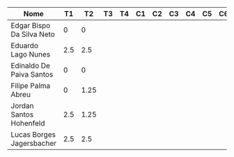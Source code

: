 | Nome                      | T1  | T2   | T3 | T4 | C1 | C2 | C3 | C4 | C5 | C6 | C7 | C8 | Total | Conceito |
|---------------------------|-----|------|----|----|----|----|----|----|----|----|----|----|-------|----------|
| Edgar Bispo Da Silva Neto | 0   | 0    |    |    |    |    |    |    |    |    |    |    | 0.0   |          |
| Eduardo Lago Nunes        | 2.5 | 2.5  |    |    |    |    |    |    |    |    |    |    | 2.0   |          |
| Edinaldo De Paiva Santos  | 0   | 0    |    |    |    |    |    |    |    |    |    |    | 0.0   |          |
| Filipe Palma Abreu        | 0   | 1.25 |    |    |    |    |    |    |    |    |    |    | 0.5   |          |
| Jordan Santos Hohenfeld   | 2.5 | 1.25 |    |    |    |    |    |    |    |    |    |    | 1.5   |          |
| Lucas Borges Jagersbacher | 2.5 | 2.5  |    |    |    |    |    |    |    |    |    |    | 2.0   |          |
